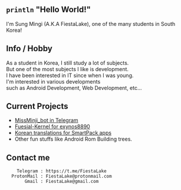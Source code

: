 ## `println` **"Hello World!"**
I'm Sung Mingi (A.K.A FiestaLake), one of the many students in South Korea! </br>

## Info / Hobby
As a student in Korea, I still study a lot of subjects. </br>
But one of the most subjects I like is development. </br>
I have been interested in IT since when I was young. </br>
I'm interested in various developments </br>
such as Android Development, Web Development, etc...

## Current Projects
* <a href="https://github.com/FiestaLake/tgbot">MissMinji_bot in Telegram</a>
* <a href="https://github.com/FiestaLake/Smg-Kernel-Project_heroxlte">Fuesial-Kernel for exynos8890</a>
* <a href="https://github.com/FiestaLake/SmartPack-KR">Korean translations for SmartPack apps</a>
* Other fun stuffs like Android Rom Building trees.

## Contact me
        Telegram : https://t.me/FiestaLake   
      ProtonMail : FiestaLake@protonmail.com
           Gmail : FiestaLake@gmail.com
